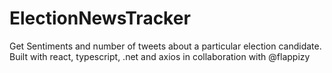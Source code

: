 # ElectionNewsTracker
Get Sentiments and number of tweets about a particular election candidate. Built with react, typescript, .net and axios in collaboration with @flappizy
